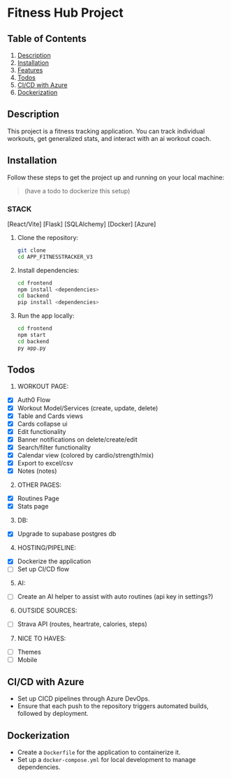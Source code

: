 # Fitness Hub Project

## Table of Contents
1. [Description](#description)
2. [Installation](#installation)
3. [Features](#features)
4. [Todos](#todos)
5. [CI/CD with Azure](#cicd-with-azure)
6. [Dockerization](#dockerization)

## Description
This project is a fitness tracking application. You can track individual workouts, get generalized stats, and interact with an ai workout coach.

## Installation
Follow these steps to get the project up and running on your local machine:
> (have a todo to dockerize this setup)

### STACK
[React/Vite]
[Flask] [SQLAlchemy]
[Docker]
[Azure]

1. Clone the repository:
    ```bash
    git clone
    cd APP_FITNESSTRACKER_V3
    ```

2. Install dependencies:
    ```bash
    cd frontend
    npm install <dependencies>
    cd backend
    pip install <dependencies>
    ```

3. Run the app locally:
    ```bash
    cd frontend
    npm start
    cd backend
    py app.py
    ```

## Todos
1. WORKOUT PAGE:
- [x] Auth0 Flow
- [x] Workout Model/Services (create, update, delete)
- [x] Table and Cards views
- [x] Cards collapse ui
- [x] Edit functionality
- [x] Banner notifications on delete/create/edit
- [x] Search/filter functionality
- [x] Calendar view (colored by cardio/strength/mix)
- [x] Export to excel/csv
- [x] Notes (notes)
2. OTHER PAGES:
- [x] Routines Page 
- [x] Stats page
3. DB:
- [X] Upgrade to supabase postgres db
4. HOSTING/PIPELINE:
- [x] Dockerize the application
- [ ] Set up CI/CD flow
5. AI:
- [ ] Create an AI helper to assist with auto routines (api key in settings?)
6. OUTSIDE SOURCES:
- [ ] Strava API (routes, heartrate, calories, steps)
7. NICE TO HAVES:
- [ ] Themes
- [ ] Mobile

## CI/CD with Azure
- Set up CICD pipelines through Azure DevOps.
- Ensure that each push to the repository triggers automated builds, followed by deployment.

## Dockerization
- Create a `Dockerfile` for the application to containerize it.
- Set up a `docker-compose.yml` for local development to manage dependencies.

